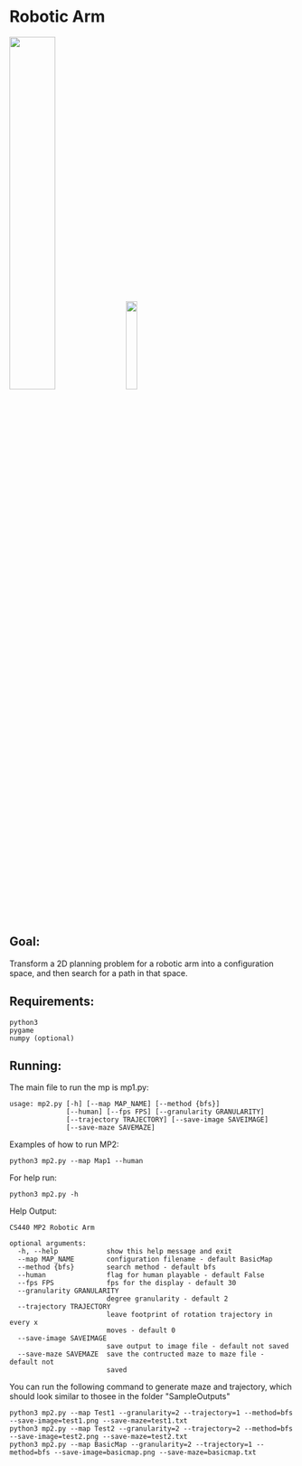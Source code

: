# Robotic Arm
<img src="https://github.com/jdh0312/Configuration-space-planning/blob/main/result.jpg" width="40%"></img> 
<img src="https://github.com/jdh0312/Configuration-space-planning/blob/main/resultMaze.jpg" width="20%"></img> 

## Goal:
Transform a 2D planning problem for a robotic arm into a configuration space, and then search for a path in that space.

## Requirements:
```
python3
pygame
numpy (optional)
```
## Running:
The main file to run the mp is mp1.py:

```
usage: mp2.py [-h] [--map MAP_NAME] [--method {bfs}]
              [--human] [--fps FPS] [--granularity GRANULARITY]
              [--trajectory TRAJECTORY] [--save-image SAVEIMAGE]
              [--save-maze SAVEMAZE]
```

Examples of how to run MP2:
```
python3 mp2.py --map Map1 --human
```


For help run:
```
python3 mp2.py -h
```
Help Output:
```
CS440 MP2 Robotic Arm

optional arguments:
  -h, --help            show this help message and exit
  --map MAP_NAME        configuration filename - default BasicMap
  --method {bfs}        search method - default bfs
  --human               flag for human playable - default False
  --fps FPS             fps for the display - default 30
  --granularity GRANULARITY
                        degree granularity - default 2
  --trajectory TRAJECTORY
                        leave footprint of rotation trajectory in every x
                        moves - default 0
  --save-image SAVEIMAGE
                        save output to image file - default not saved
  --save-maze SAVEMAZE  save the contructed maze to maze file - default not
                        saved

```

You can run the following command to generate maze and trajectory, which should look similar to thosee in the folder "SampleOutputs"
```
python3 mp2.py --map Test1 --granularity=2 --trajectory=1 --method=bfs --save-image=test1.png --save-maze=test1.txt
python3 mp2.py --map Test2 --granularity=2 --trajectory=2 --method=bfs --save-image=test2.png --save-maze=test2.txt
python3 mp2.py --map BasicMap --granularity=2 --trajectory=1 --method=bfs --save-image=basicmap.png --save-maze=basicmap.txt
```
